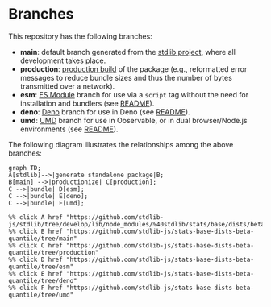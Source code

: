 <!--

@license Apache-2.0

Copyright (c) 2022 The Stdlib Authors.

Licensed under the Apache License, Version 2.0 (the "License");
you may not use this file except in compliance with the License.
You may obtain a copy of the License at

    http://www.apache.org/licenses/LICENSE-2.0

Unless required by applicable law or agreed to in writing, software
distributed under the License is distributed on an "AS IS" BASIS,
WITHOUT WARRANTIES OR CONDITIONS OF ANY KIND, either express or implied.
See the License for the specific language governing permissions and
limitations under the License.

-->

# Branches

This repository has the following branches:

-   **main**: default branch generated from the [stdlib project][stdlib-url], where all development takes place.
-   **production**: [production build][production-url] of the package (e.g., reformatted error messages to reduce bundle sizes and thus the number of bytes transmitted over a network).
-   **esm**: [ES Module][esm-url] branch for use via a `script` tag without the need for installation and bundlers (see [README][esm-readme]).
-   **deno**: [Deno][deno-url] branch for use in Deno (see [README][deno-readme]).
-   **umd**: [UMD][umd-url] branch for use in Observable, or in dual browser/Node.js environments (see [README][umd-readme]).

The following diagram illustrates the relationships among the above branches:

```mermaid
graph TD;
A[stdlib]-->|generate standalone package|B;
B[main] -->|productionize| C[production];
C -->|bundle| D[esm];
C -->|bundle| E[deno];
C -->|bundle| F[umd];

%% click A href "https://github.com/stdlib-js/stdlib/tree/develop/lib/node_modules/%40stdlib/stats/base/dists/beta/quantile"
%% click B href "https://github.com/stdlib-js/stats-base-dists-beta-quantile/tree/main"
%% click C href "https://github.com/stdlib-js/stats-base-dists-beta-quantile/tree/production"
%% click D href "https://github.com/stdlib-js/stats-base-dists-beta-quantile/tree/esm"
%% click E href "https://github.com/stdlib-js/stats-base-dists-beta-quantile/tree/deno"
%% click F href "https://github.com/stdlib-js/stats-base-dists-beta-quantile/tree/umd"
```

[stdlib-url]: https://github.com/stdlib-js/stdlib/tree/develop/lib/node_modules/%40stdlib/stats/base/dists/beta/quantile
[production-url]: https://github.com/stdlib-js/stats-base-dists-beta-quantile/tree/production
[deno-url]: https://github.com/stdlib-js/stats-base-dists-beta-quantile/tree/deno
[deno-readme]: https://github.com/stdlib-js/stats-base-dists-beta-quantile/blob/deno/README.md
[umd-url]: https://github.com/stdlib-js/stats-base-dists-beta-quantile/tree/umd
[umd-readme]: https://github.com/stdlib-js/stats-base-dists-beta-quantile/blob/umd/README.md
[esm-url]: https://github.com/stdlib-js/stats-base-dists-beta-quantile/tree/esm
[esm-readme]: https://github.com/stdlib-js/stats-base-dists-beta-quantile/blob/esm/README.md